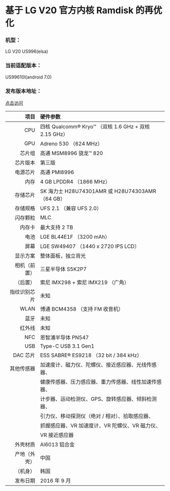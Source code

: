 # 基于 LG V20 官方内核 Ramdisk 的再优化
### 机型：
 LG V20 US996(elsa)
### 当前适配版本：
 US99610l(android 7.0)
### 发布版本地址：
[点击访问](https://wudimobile.blogspot.jp/2017/05/lg-v20-us996.html)

| 项目		| 硬件参数						|
| -------------:|:----------------------------------------------------- |
| CPU		| 四核 Qualcomm® Kryo™ （双核 1.6 GHz + 双核 2.15 GHz）	|
| GPU		| Adreno 530 （624 MHz）					|
| 芯片组	| 高通 MSM8996 骁龙™ 820				|
| 芯片版本	| 第三版						|
| 电源芯片	| 高通 PMI8996						| 
| 内存		| 4 GB  LPDDR4 （1866 MHz） 				|
| 存储芯片	| SK 海力士 H28U74301AMR 或 H28U74303AMR （64 GB）	|
| 存储规格	| UFS 2.1 （兼容 UFS 2.0）				|
| 闪存颗粒	| MLC							|
| 内存卡	| 最大支持 2 TB						|
| 电池		| LGE BL44E1F （3200 mAh）				|
| 屏幕		| LGE SW49407 （1440 x 2720 IPS LCD）			|
| 显示方案	| 整体面板，独立背光					|
| 相机（前置）	| 三星半导体 S5K2P7					|
|     （后置）	| 索尼 IMX298 + 索尼 IMX219 （广角）			|
| 指纹识别芯片	| 未知							|
| WLAN		| 博通 BCM4358 （支持 FM 收音机）				|
| 蓝牙		| 未知							|
| 红外线	| 未知							|
| NFC		| 恩智浦半导体 PN547					|
| USB		| Type-C USB 3.1 Gen1					|
| DAC 芯片	| ESS SABRE® ES9218 （32 bit / 384 kHz）			|
| 其他传感器	| 加速度计、磁力仪、陀螺仪、接近感应器、光线传感器、	|
|		| 健康传感器、压力感应器、重力传感器、线性加速传感器、	| 
|		| 计步器、运动检测仪、GPS、旋转感应器、倾斜检测器、	|
|		| 引力仪、移动探测仪（绝对 / 相对）、拾取感应器、		|
|		| 抓握感应器、VR 加速度计、VR 陀螺仪、VR 磁力仪、		|
|		| VR 接近感应器						|
| 外壳材质	| Al6013 铝合金						|
| 产地（外壳）	| 中国							|
|      （机身）	| 韩国							|
| 发布日期	| 2016 年 9 月						|
